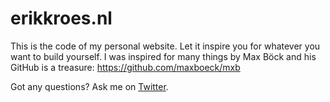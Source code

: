 # erikkroes.nl

This is the code of my personal website. Let it inspire you for whatever you want to build yourself. I was inspired for many things by Max Böck and his GitHub is a treasure: https://github.com/maxboeck/mxb

Got any questions? Ask me on [Twitter](https://twitter.com/erikKroes).
